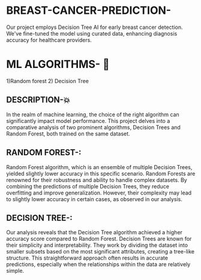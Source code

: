 # BREAST-CANCER-PREDICTION-
Our project employs Decision Tree AI for early breast cancer detection. We've fine-tuned the model using curated data, enhancing diagnosis accuracy for healthcare providers.
# ML ALGORITHMS-  🚀
1)Random forest
2) Decision Tree
## DESCRIPTION-💥
In the realm of machine learning, the choice of the right algorithm can significantly impact model performance.
This project delves into a comparative analysis of two prominent algorithms,
Decision Trees and Random Forest, both trained on the same dataset.

## RANDOM FOREST-: 
Random Forest algorithm, which is an ensemble of multiple Decision Trees, yielded slightly lower accuracy in this specific scenario. Random Forests are renowned for their 
robustness and ability to handle complex datasets. By combining the predictions of multiple Decision Trees, they reduce overfitting and improve generalization. However, their 
complexity may lead to slightly lower accuracy in certain cases, as observed in our analysis.
## DECISION TREE-: 
Our analysis reveals that the Decision Tree algorithm achieved a higher accuracy score compared to Random Forest. Decision Trees are known for their simplicity and interpretability. They work by dividing the dataset into smaller subsets based on the most significant attributes, creating a tree-like structure. This straightforward approach often results in accurate predictions, especially when the relationships within the data are relatively simple.

